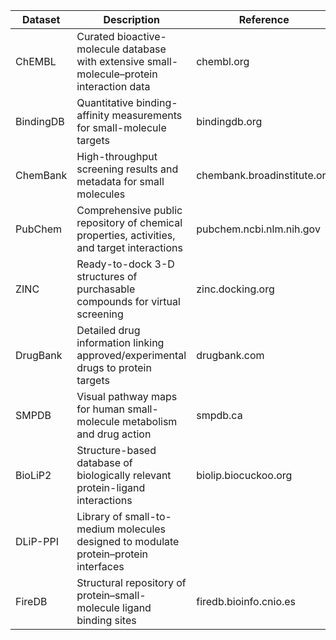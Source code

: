 |Dataset	| Description	|Reference|
| --- | --- | --- |
|ChEMBL|	Curated bioactive-molecule database with extensive small-molecule–protein interaction data |chembl.org|
|BindingDB|	Quantitative binding-affinity measurements for small-molecule targets | bindingdb.org|
|ChemBank|	High-throughput screening results and metadata for small molecules|	chembank.broadinstitute.org|
|PubChem|	Comprehensive public repository of chemical properties, activities, and target interactions|	pubchem.ncbi.nlm.nih.gov|
|ZINC|	Ready-to-dock 3-D structures of purchasable compounds for virtual screening|zinc.docking.org|
|DrugBank	|Detailed drug information linking approved/experimental drugs to protein targets|drugbank.com|
|SMPDB|	Visual pathway maps for human small-molecule metabolism and drug action|smpdb.ca|
|BioLiP2|	Structure-based database of biologically relevant protein-ligand interactions|biolip.biocuckoo.org|
|DLiP-PPI|	Library of small-to-medium molecules designed to modulate protein–protein interfaces|  |
|FireDB	|Structural repository of protein–small-molecule ligand binding sites|	firedb.bioinfo.cnio.es|

